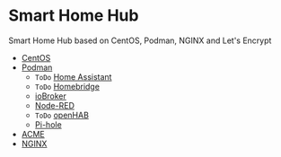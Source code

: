 # Smart Home Hub

Smart Home Hub based on CentOS, Podman, NGINX and Let's Encrypt

- [CentOS](centos)
- [Podman](podman)
  - `ToDo` [Home Assistant](podman/home-assistant)
  - `ToDo` [Homebridge](podman/homebridge)
  - [ioBroker](podman/iobroker)
  - [Node-RED](podman/node-red)
  - `ToDo` [openHAB](podman/openhab)
  - [Pi-hole](podman/pi-hole)
- [ACME](acme)
- [NGINX](nginx)
